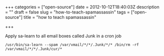 +++
categories = ["open-source"]
date = 2012-10-12T18:40:03Z
description = ""
draft = false
slug = "how-to-teach-spamassassin"
tags = ["open-source"]
title = "how to teach spamassassin"

+++


Apply sa-learn to all email boxes called Junk in a cron job

    /usr/bin/sa-learn --spam /var/vmail/*/*/.Junk/*/* /bin/rm -rf /var/vmail/*/*/.Junk/cur/*

